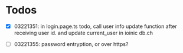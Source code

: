 # Todos

- [x] 03221351: in login.page.ts todo, call user info update function after receiving user id. and update current_user in ioinic db.ch
- [ ] 03221355: password entryption, or over https?



